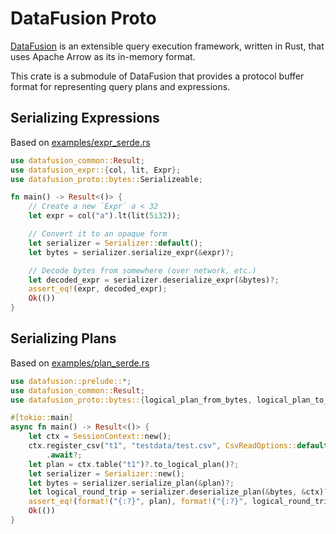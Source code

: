 <!---
  Licensed to the Apache Software Foundation (ASF) under one
  or more contributor license agreements.  See the NOTICE file
  distributed with this work for additional information
  regarding copyright ownership.  The ASF licenses this file
  to you under the Apache License, Version 2.0 (the
  "License"); you may not use this file except in compliance
  with the License.  You may obtain a copy of the License at

    http://www.apache.org/licenses/LICENSE-2.0

  Unless required by applicable law or agreed to in writing,
  software distributed under the License is distributed on an
  "AS IS" BASIS, WITHOUT WARRANTIES OR CONDITIONS OF ANY
  KIND, either express or implied.  See the License for the
  specific language governing permissions and limitations
  under the License.
-->

# DataFusion Proto

[DataFusion](df) is an extensible query execution framework, written in Rust, that uses Apache Arrow as its in-memory format.

This crate is a submodule of DataFusion that provides a protocol buffer format for representing query plans and expressions.

## Serializing Expressions

Based on [examples/expr_serde.rs](examples/expr_serde.rs)

```rust
use datafusion_common::Result;
use datafusion_expr::{col, lit, Expr};
use datafusion_proto::bytes::Serializeable;

fn main() -> Result<()> {
    // Create a new `Expr` a < 32
    let expr = col("a").lt(lit(5i32));

    // Convert it to an opaque form
    let serializer = Serializer::default();
    let bytes = serializer.serialize_expr(&expr)?;

    // Decode bytes from somewhere (over network, etc.)
    let decoded_expr = serializer.deserialize_expr(&bytes)?;
    assert_eq!(expr, decoded_expr);
    Ok(())
}
```

## Serializing Plans

Based on [examples/plan_serde.rs](examples/plan_serde.rs)

```rust
use datafusion::prelude::*;
use datafusion_common::Result;
use datafusion_proto::bytes::{logical_plan_from_bytes, logical_plan_to_bytes};

#[tokio::main]
async fn main() -> Result<()> {
    let ctx = SessionContext::new();
    ctx.register_csv("t1", "testdata/test.csv", CsvReadOptions::default())
        .await?;
    let plan = ctx.table("t1")?.to_logical_plan()?;
    let serializer = Serializer::new();
    let bytes = serializer.serialize_plan(&plan)?;
    let logical_round_trip = serializer.deserialize_plan(&bytes, &ctx)?;
    assert_eq!(format!("{:?}", plan), format!("{:?}", logical_round_trip));
    Ok(())
}
```

[df]: https://crates.io/crates/datafusion
